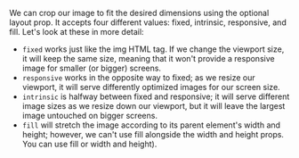 We can crop our image to fit the desired dimensions using the optional layout prop. It
accepts four different values: fixed, intrinsic, responsive, and fill. Let's look at
these in more detail:
- `fixed` works just like the img HTML tag. If we change the viewport size, it will
keep the same size, meaning that it won't provide a responsive image for smaller (or
bigger) screens.
- `responsive` works in the opposite way to fixed; as we resize our viewport, it
will serve differently optimized images for our screen size.
- `intrinsic` is halfway between fixed and responsive; it will serve different
image sizes as we resize down our viewport, but it will leave the largest image
untouched on bigger screens.
- `fill` will stretch the image according to its parent element's width and height;
however, we can't use fill alongside the width and height props. You can use
fill or width and height).